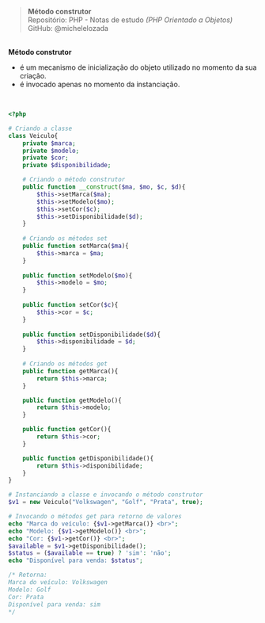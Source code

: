 > **Método construtor**     
> Repositório: PHP - Notas de estudo *(PHP Orientado a Objetos)*    
> GitHub: @michelelozada
&nbsp;
     
&nbsp;   
**Método construtor**  
 * é um mecanismo de inicialização do objeto utilizado no momento da sua criação. 
 * é invocado apenas no momento da instanciação. 
&nbsp;
     
&nbsp;  
```php
<?php  

# Criando a classe
class Veiculo{
    private $marca;
    private $modelo;
    private $cor;
    private $disponibilidade;

    # Criando o método construtor
    public function __construct($ma, $mo, $c, $d){
        $this->setMarca($ma);
        $this->setModelo($mo);
        $this->setCor($c);
        $this->setDisponibilidade($d);
    }
	
    # Criando os métodos set 
    public function setMarca($ma){
        $this->marca = $ma;	
    }	
	
    public function setModelo($mo){
        $this->modelo = $mo;
    }
	
    public function setCor($c){
        $this->cor = $c;
    }	
	
    public function setDisponibilidade($d){
        $this->disponibilidade = $d;
    }	
	
	# Criando os métodos get 
    public function getMarca(){
	    return $this->marca;
    }

    public function getModelo(){
	    return $this->modelo;
    }

    public function getCor(){
	    return $this->cor;
    }

    public function getDisponibilidade(){
	    return $this->disponibilidade;
    }
}

# Instanciando a classe e invocando o método construtor
$v1 = new Veiculo("Volkswagen", "Golf", "Prata", true);

# Invocando o métodos get para retorno de valores
echo "Marca do veículo: {$v1->getMarca()} <br>";
echo "Modelo: {$v1->getModelo()} <br>";
echo "Cor: {$v1->getCor()} <br>";
$available = $v1->getDisponibilidade();
$status = ($available == true) ? 'sim': 'não';
echo "Disponível para venda: $status";

/* Retorna:
Marca do veículo: Volkswagen
Modelo: Golf
Cor: Prata
Disponível para venda: sim
*/
```
